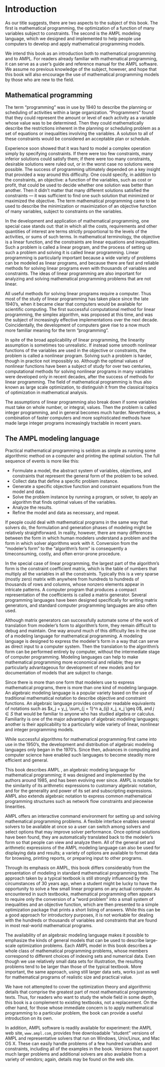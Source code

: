 # Introduction

As our title suggests, there are two aspects to the subject of this book. The first is mathematical programming, the optimization of a function of many variables subject to constraints. The second is the AMPL modeling language, which we designed and implemented to help people use computers to develop and apply mathematical programming models. 

We intend this book as an introduction both to mathematical programming and to AMPL. For readers already familiar with mathematical programming, it can serve as a user’s guide and reference manual for the AMPL software. We assume no previous knowledge of the subject, however, and hope that this book will also encourage the use of mathematical programming models by those who are new to the field. 

## Mathematical programming

The term “programming” was in use by 1940 to describe the planning or scheduling of activities within a large organization. “Programmers” found that they could represent the amount or level of each activity as a variable whose value was to be determined. Then they could mathematically describe the restrictions inherent in the planning or scheduling problem as a set of equations or inequalities involving the variables. A solution to all of these constraints would be considered an acceptable plan or schedule. 

Experience soon showed that it was hard to model a complex operation simply by specifying constraints. If there were too few constraints, many inferior solutions could satisfy them; if there were too many constraints, desirable solutions were ruled out, or in the worst case no solutions were possible. The success of programming ultimately depended on a key insight that provided a way around this difficulty. One could specify, in addition to the constraints, an objective: a function of the variables, such as cost or profit, that could be used to decide whether one solution was better than another. Then it didn’t matter that many different solutions satisfied the constraints — it was sufficient to find one such solution that minimized or maximized the objective. The term mathematical programming came to be used to describe the minimization or maximization of an objective function of many variables, subject to constraints on the variables. 

In the development and application of mathematical programming, one special case stands out: that in which all the costs, requirements and other quantities of interest are terms strictly proportional to the levels of the activities, or sums of such terms. In mathematical terminology, the objective is a linear function, and the constraints are linear equations and inequalities. Such a problem is called a linear program, and the process of setting up such a problem and solving it is called linear programming. Linear programming is particularly important because a wide variety of problems can be modeled as linear programs, and because there are fast and reliable methods for solving linear programs even with thousands of variables and constraints. The ideas of linear programming are also important for analyzing and solving mathematical programming problems that are not linear. 

All useful methods for solving linear programs require a computer. Thus most of the study of linear programming has taken place since the late 1940’s, when it became clear that computers would be available for scientific computing. The first successful computational method for linear programming, the simplex algorithm, was proposed at this time, and was the subject of increasingly effective implementations over the next decade. Coincidentally, the development of computers gave rise to a now much more familiar meaning for the term “programming”. 

In spite of the broad applicability of linear programming, the linearity assumption is sometimes too unrealistic. If instead some smooth nonlinear functions of the variables are used in the objective or constraints, the problem is called a nonlinear program. Solving such a problem is harder, though in practice not impossibly so. Although the optimal values of nonlinear functions have been a subject of study for over two centuries, computational methods for solving nonlinear programs in many variables were developed only in recent decades, after the success of methods for linear programming. The field of mathematical programming is thus also known as large scale optimization, to distinguish it from the classical topics of optimization in mathematical analysis. 

The assumptions of linear programming also break down if some variables must take on whole number, or integral, values. Then the problem is called integer programming, and in general becomes much harder. Nevertheless, a combination of faster computers and more sophisticated methods have made large integer programs increasingly tractable in recent years. 

## The AMPL modeling language

Practical mathematical programming is seldom as simple as running some algorithmic method on a computer and printing the optimal solution. The full sequence of events is more like this:

- Formulate a model, the abstract system of variables, objectives, and constraints that represent the general form of the problem to be solved.
- Collect data that define a specific problem instance.
- Generate a specific objective function and constraint equations from the model and data.
- Solve the problem instance by running a program, or solver, to apply an algorithm that finds optimal values of the variables.
- Analyze the results.
- Refine the model and data as necessary, and repeat.

If people could deal with mathematical programs in the same way that solvers do, the formulation and generation phases of modeling might be relatively straightforward. In reality, however, there are many differences between the form in which human modelers understand a problem and the form in which solver algorithms work with it. Conversion from the “modeler’s form” to the “algorithm’s form” is consequently a timeconsuming, costly, and often error-prone procedure.

In the special case of linear programming, the largest part of the algorithm’s form is the constraint coefficient matrix, which is the table of numbers that multiply all the variables in all the constraints. Typically this is a very sparse (mostly zero) matrix with anywhere from hundreds to hundreds of thousands of rows and columns, whose nonzero elements appear in intricate patterns. A computer program that produces a compact representation of the coefficients is called a matrix generator. Several programming languages have been designed specifically for writing matrix generators, and standard computer programming languages are also often used. 

Although matrix generators can successfully automate some of the work of translation from modeler’s form to algorithm’s form, they remain difficult to debug and maintain. One way around much of this difficulty lies in the use of a modeling language for mathematical programming. A modeling language is designed to express the modeler’s form in a way that can serve as direct input to a computer system. Then the translation to the algorithm’s form can be performed entirely by computer, without the intermediate stage of computer programming. Modeling languages can help to make mathematical programming more economical and reliable; they are particularly advantageous for development of new models and for documentation of models that are subject to change. 

Since there is more than one form that modelers use to express mathematical programs, there is more than one kind of modeling language. An algebraic modeling language is a popular variety based on the use of traditional mathematical notation to describe objective and constraint functions. An algebraic language provides computer readable equivalents of notations such as $x_j + y_j, \sum_{j = 1}^n a_{ij} x_j, x_j \geq 0$, and $j \in S$ that would be familiar to anyone who has studied algebra or calculus. Familiarity is one of the major advantages of algebraic modeling languages; another is their applicability to a particularly wide variety of linear, nonlinear and integer programming models.

While successful algorithms for mathematical programming first came into use in the 1950’s, the development and distribution of algebraic modeling languages only began in the 1970’s. Since then, advances in computing and computer science have enabled such languages to become steadily more efficient and general. 

This book describes AMPL , an algebraic modeling language for mathematical programming; it was designed and implemented by the authors around 1985, and has been evolving ever since. AMPL is notable for the similarity of its arithmetic expressions to customary algebraic notation, and for the generality and power of its set and subscripting expressions. AMPL also extends algebraic notation to express common mathematical programming structures such as network flow constraints and piecewise linearities.

AMPL offers an interactive command environment for setting up and solving mathematical programming problems. A flexible interface enables several solvers to be available at once so a user can switch among solvers and select options that may improve solver performance. Once optimal solutions have been found, they are automatically translated back to the modeler’s form so that people can view and analyze them. All of the general set and arithmetic expressions of the AMPL modeling language can also be used for displaying data and results; a variety of options are available to format data for browsing, printing reports, or preparing input to other programs. 

Through its emphasis on AMPL, this book differs considerably from the presentation of modeling in standard mathematical programming texts. The approach taken by a typical textbook is still strongly influenced by the circumstances of 30 years ago, when a student might be lucky to have the opportunity to solve a few small linear programs on any actual computer. As encountered in such textbooks, mathematical programming often appears to require only the conversion of a “word problem” into a small system of inequalities and an objective function, which are then presented to a simple optimization package that prints a short listing of answers. While this can be a good approach for introductory purposes, it is not workable for dealing with the hundreds or thousands of variables and constraints that are found in most real-world mathematical programs. 

The availability of an algebraic modeling language makes it possible to emphasize the kinds of general models that can be used to describe large-scale optimization problems. Each AMPL model in this book describes a whole class of mathematical programming problems, whose members correspond to different choices of indexing sets and numerical data. Even though we use relatively small data sets for illustration, the resulting problems tend to be larger than those of the typical textbook. More important, the same approach, using still larger data sets, works just as well for mathematical programs of realistic size and practical value.

We have not attempted to cover the optimization theory and algorithmic details that comprise the greatest part of most mathematical programming texts. Thus, for readers who want to study the whole field in some depth, this book is a complement to existing textbooks, not a replacement. On the other hand, for those whose immediate concern is to apply mathematical programming to a particular problem, the book can provide a useful introduction on its own.


In addition, AMPL software is readily available for experiment: the AMPL web site, `www.ampl.com`, provides free downloadable “student” versions of AMPL and representative solvers that run on Windows, Unix/Linux, and Mac OS X. These can easily handle problems of a few hundred variables and constraints, including all of the examples in the book. Versions that support much larger problems and additional solvers are also available from a variety of vendors; again, details may be found on the web site. 
